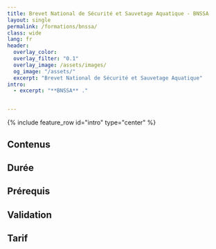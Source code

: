 ```yaml
---
title: Brevet National de Sécurité et Sauvetage Aquatique - BNSSA
layout: single
permalink: /formations/bnssa/
class: wide
lang: fr
header:   
  overlay_color: 
  overlay_filter: "0.1"
  overlay_image: /assets/images/
  og_image: "/assets/"
  excerpt: "Brevet National de Sécurité et Sauvetage Aquatique"
intro:
  - excerpt: "**BNSSA** ."


---
```

{% include feature_row id="intro" type="center" %}

## Contenus

## Durée

## Prérequis

## Validation

## Tarif
